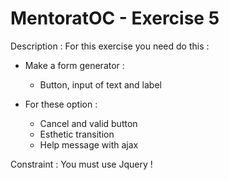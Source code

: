 # MentoratOC - Exercise 5

Description : For this exercise you need do this :

- Make a form generator :
    - Button, input of text and label

- For these option :
    - Cancel and valid button
    - Esthetic transition
    - Help message with ajax

Constraint : You must use Jquery !